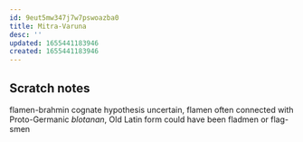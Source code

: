 ```yaml
---
id: 9eut5mw347j7w7pswoazba0
title: Mitra-Varuna
desc: ''
updated: 1655441183946
created: 1655441183946
---
```


## Scratch notes
flamen-brahmin cognate hypothesis uncertain, flamen often connected with Proto-Germanic *blotanan*, Old Latin form could have been fladmen or flag-smen
